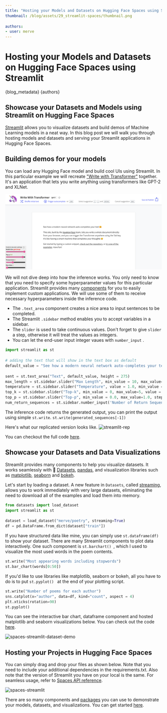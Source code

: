 ```yaml
---
title: "Hosting your Models and Datasets on Hugging Face Spaces using Streamlit"
thumbnail: /blog/assets/29_streamlit-spaces/thumbnail.png

authors:
- user: merve
---
```


# Hosting your Models and Datasets on Hugging Face Spaces using Streamlit

{blog_metadata}
{authors}



## Showcase your Datasets and Models using Streamlit on Hugging Face Spaces

[Streamlit](https://streamlit.io/) allows you to visualize datasets and build demos of Machine Learning models in a neat way. In this blog post we will walk you through hosting models and datasets and serving your Streamlit applications in Hugging Face Spaces. 

## Building demos for your models

You can load any Hugging Face model and build cool UIs using Streamlit. In this particular example we will recreate ["Write with Transformer"](https://transformer.huggingface.co/doc/gpt2-large) together. It's an application that lets you write anything using transformers like GPT-2 and XLNet. 
 
![write-with-transformers](assets/29_streamlit-spaces/write-tr.png)

We will not dive deep into how the inference works. You only need to know that you need to specify some hyperparameter values for this particular application. Streamlit provides many [components](https://docs.streamlit.io/en/stable/api.html) for you to easily implement custom applications. We will use some of them to receive necessary hyperparameters inside the inference code.

- The ```.text_area``` component creates a nice area to input sentences to be completed.
- The Streamlit ```.sidebar``` method enables you to accept variables in a sidebar. 
- The ```slider``` is used to take continuous values. Don't forget to give ```slider``` a step, otherwise it will treat the values as integers. 
- You can let the end-user input integer vaues with ```number_input``` .


``` python
import streamlit as st

# adding the text that will show in the text box as default
default_value = "See how a modern neural network auto-completes your text 🤗 This site, built by the    Hugging Face team, lets you write a whole document directly from your browser, and you can trigger the Transformer anywhere using the Tab key. Its like having a smart machine that completes your thoughts 😀 Get started by typing a custom snippet, check out the repository, or try one of the examples. Have fun!"

sent = st.text_area("Text", default_value, height = 275)
max_length = st.sidebar.slider("Max Length", min_value = 10, max_value=30)
temperature = st.sidebar.slider("Temperature", value = 1.0, min_value = 0.0, max_value=1.0, step=0.05)
top_k = st.sidebar.slider("Top-k", min_value = 0, max_value=5, value = 0)
top_p = st.sidebar.slider("Top-p", min_value = 0.0, max_value=1.0, step = 0.05, value = 0.9)
num_return_sequences = st.sidebar.number_input('Number of Return Sequences', min_value=1, max_value=5, value=1, step=1)
```

The inference code returns the generated output, you can print the output using simple ```st.write```.
```st.write(generated_sequences[-1])```

Here's what our replicated version looks like.
![streamlit-rep](assets/29_streamlit-spaces/streamlit-rep.png)

You can checkout the full code [here](https://huggingface.co/spaces/merve/write-with-transformer).

## Showcase your Datasets and Data Visualizations

Streamlit provides many components to help you visualize datasets. It works seamlessly with 🤗 [Datasets](https://huggingface.co/docs/datasets/), [pandas](https://pandas.pydata.org/docs/index.html), and visualization libraries such as [matplotlib](https://matplotlib.org/stable/index.html), [seaborn](https://seaborn.pydata.org/) and [bokeh](https://bokeh.org/). 

Let's start by loading a dataset. A new feature in `Datasets`, called [streaming](https://huggingface.co/docs/datasets/dataset_streaming.html), allows you to work immediately with very large datasets, eliminating the need to download all of the examples and load them into memory.

``` python
from datasets import load_dataset
import streamlit as st

dataset = load_dataset("merve/poetry", streaming=True)
df = pd.DataFrame.from_dict(dataset["train"])
```

 If you have structured data like mine, you can simply use  ```st.dataframe(df) ``` to show your dataset. There are many Streamlit components to plot data interactively. One such component is ```st.barchart() ```, which I used to visualize the most used words in the poem contents. 

``` python
st.write("Most appearing words including stopwords")
st.bar_chart(words[0:50])
```

 If you'd like to use libraries like matplotlib, seaborn or bokeh, all you have to do is to put  ```st.pyplot() ``` at the end of your plotting script.
 
``` python
st.write("Number of poems for each author")
sns.catplot(x="author", data=df, kind="count", aspect = 4)
plt.xticks(rotation=90)
st.pyplot()
```

You can see the interactive bar chart, dataframe component and hosted matplotlib and seaborn visualizations below. You  can check out the code [here](https://huggingface.co/spaces/merve/streamlit-dataset-demo).

![spaces-streamlit-dataset-demo](assets/29_streamlit-spaces/streamlit-dataset-vid.gif)

## Hosting your Projects in Hugging Face Spaces

You can simply drag and drop your files as shown below. Note that you need to include your additional dependencies in the requirements.txt. Also note that the version of Streamlit you have on your local is the same. For seamless usage, refer to [Spaces API reference](https://huggingface.co/docs/hub/spaces-config-reference). 

![spaces-streamlit](assets/29_streamlit-spaces/streamlit.gif)

There are so many components and [packages](https://streamlit.io/components) you can use to demonstrate your models, datasets, and visualizations. You can get started [here](https://huggingface.co/spaces).